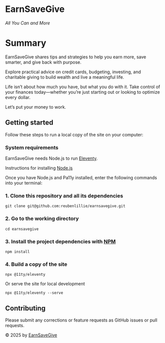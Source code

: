# EarnSaveGive

_All You Can and More_

# Summary

EarnSaveGive shares tips and strategies to help you earn more, save smarter, and give back with purpose.

Explore practical advice on credit cards, budgeting, investing, and charitable giving to build wealth and live a meaningful life.

Life isn’t about how much you have, but what you do with it. Take control of your finances today—whether you’re just starting out or looking to optimize every dollar.

Let’s put your money to work.

## Getting started

Follow these steps to run a local copy of the site on your computer:

### System requirements

EarnSaveGive needs Node.js to run [Eleventy](https://www.11ty.dev/docs/getting-started/).

Instructions for installing [Node.js](https://nodejs.org/)

Once you have Node.js and Pa11y installed, enter the following commands into your terminal:

### 1. Clone this repository and all its dependencies

```cli
git clone git@github.com:reubenlillie/earnsavegive.git
```

### 2. Go to the working directory

```cli
cd earnsavegive
```

### 3. Install the project dependencies with [NPM](https://www.npmjs.com/)

```cli
npm install
```

### 4. Build a copy of the site

```cli
npx @11ty/eleventy
```

Or serve the site for local development

```cli
npx @11ty/eleventy --serve
```

## Contributing

Please submit any corrections or feature requests as GitHub issues or pull requests.

&copy; 2025 by [EarnSaveGive](https://earnsavegive.co/)
